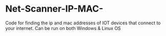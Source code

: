 # Net-Scanner-IP-MAC-
Code for finding the ip and mac addresses of IOT devices that connect to your internet. Can be run on both Windows & Linux OS
